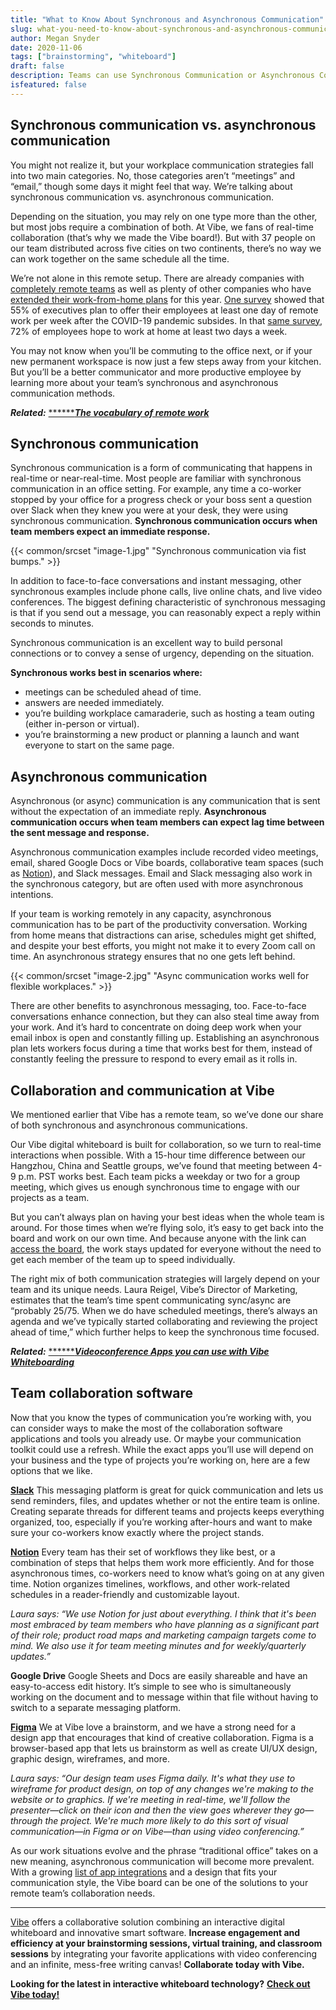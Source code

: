 ```yaml
---
title: "What to Know About Synchronous and Asynchronous Communication"
slug: what-you-need-to-know-about-synchronous-and-asynchronous-communication
author: Megan Snyder
date: 2020-11-06
tags: ["brainstorming", "whiteboard"]
draft: false
description: Teams can use Synchronous Communication or Asynchronous Communication for group collaboration.
isfeatured: false
---
```



## Synchronous communication vs. asynchronous communication

You might not realize it, but your workplace communication strategies fall into two main categories. No, those categories aren’t “meetings” and “email,” though some days it might feel that way. We’re talking about synchronous communication vs. asynchronous communication.

Depending on the situation, you may rely on one type more than the other, but most jobs require a combination of both. At Vibe, we fans of real-time collaboration (that’s why we made the Vibe board!). But with 37 people on our team distributed across five cities on two continents, there’s no way we can work together on the same schedule all the time.

We’re not alone in this remote setup. There are already companies with [completely remote teams](https://www.flexjobs.com/blog/post/25-virtual-companies-that-thrive-on-remote-work-v2/) as well as plenty of other companies who have [extended their work-from-home plans](https://www.flexjobs.com/blog/post/companies-switching-remote-work-long-term/) for this year. [One survey](https://www.pwc.com/us/en/library/covid-19/us-remote-work-survey.html) showed that 55% of executives plan to offer their employees at least one day of remote work per week after the COVID-19 pandemic subsides. In that [same survey](https://www.pwc.com/us/en/library/covid-19/us-remote-work-survey.html), 72% of employees hope to work at home at least two days a week.

You may not know when you’ll be commuting to the office next, or if your new permanent workspace is now just a few steps away from your kitchen. But you’ll be a better communicator and more productive employee by learning more about your team’s synchronous and asynchronous communication methods.

***Related:*** [******](https://vibe.us/blog/the-vocabulary-of-remote-work/)[***The vocabulary of remote work***](https://vibe.us/blog/the-vocabulary-of-remote-work/)

## Synchronous communication

Synchronous communication is a form of communicating that happens in real-time or near-real-time. Most people are familiar with synchronous communication in an office setting. For example, any time a co-worker stopped by your office for a progress check or your boss sent a question over Slack when they knew you were at your desk, they were using synchronous communication. **Synchronous communication occurs when team members expect an immediate response.**


{{< common/srcset "image-1.jpg" "Synchronous communication via fist bumps." >}}


In addition to face-to-face conversations and instant messaging, other synchronous examples include phone calls, live online chats, and live video conferences. The biggest defining characteristic of synchronous messaging is that if you send out a message, you can reasonably expect a reply within seconds to minutes.

Synchronous communication is an excellent way to build personal connections or to convey a sense of urgency, depending on the situation. 

**Synchronous works best in scenarios where:**

- meetings can be scheduled ahead of time.
- answers are needed immediately.
- you’re building workplace camaraderie, such as hosting a team outing (either in-person or virtual).
- you’re brainstorming a new product or planning a launch and want everyone to start on the same page.


## Asynchronous communication

Asynchronous (or async) communication is any communication that is sent without the expectation of an immediate reply. **Asynchronous communication occurs when team members can expect lag time between the sent message and response.**

Asynchronous communication examples include recorded video meetings, email, shared Google Docs or Vibe boards, collaborative team spaces (such as [Notion](https://www.notion.so/product)), and Slack messages. Email and Slack messaging also work in the synchronous category, but are often used with more asynchronous intentions.

If your team is working remotely in any capacity, asynchronous communication has to be part of the productivity conversation. Working from home means that distractions can arise, schedules might get shifted, and despite your best efforts, you might not make it to every Zoom call on time. An asynchronous strategy ensures that no one gets left behind.



{{< common/srcset "image-2.jpg" "Async communication works well for flexible workplaces." >}}


There are other benefits to asynchronous messaging, too. Face-to-face conversations enhance connection, but they can also steal time away from your work. And it’s hard to concentrate on doing deep work when your email inbox is open and constantly filling up. Establishing an asynchronous plan lets workers focus during a time that works best for them, instead of constantly feeling the pressure to respond to every email as it rolls in.


## Collaboration and communication at Vibe

We mentioned earlier that Vibe has a remote team, so we’ve done our share of both synchronous and asynchronous communications.

Our Vibe digital whiteboard is built for collaboration, so we turn to real-time interactions when possible. With a 15-hour time difference between our Hangzhou, China and Seattle groups, we’ve found that meeting between 4-9 p.m. PST works best. Each team picks a weekday or two for a group meeting, which gives us enough synchronous time to engage with our projects as a team.

But you can’t always plan on having your best ideas when the whole team is around. For those times when we’re flying solo, it’s easy to get back into the board and work on our own time. And because anyone with the link can [access the board](https://youtu.be/j3fxzVYUCvk), the work stays updated for everyone without the need to get each member of the team up to speed individually.

The right mix of both communication strategies will largely depend on your team and its unique needs. Laura Reigel, Vibe’s Director of Marketing, estimates that the team’s time spent communicating sync/async are “probably 25/75. When we do have scheduled meetings, there’s always an agenda and we’ve typically started collaborating and reviewing the project ahead of time,” which further helps to keep the synchronous time focused.

***Related:*** [******](https://vibe.us/blog/the-vocabulary-of-remote-work/)[***Videoconference Apps you can use with Vibe Whiteboarding***](https://vibe.us/blog/video-conferencing-apps-with-whiteboard/)


## Team collaboration software

Now that you know the types of communication you’re working with, you can consider ways to make the most of the collaboration software applications and tools you already use. Or maybe your communication toolkit could use a refresh. While the exact apps you’ll use will depend on your business and the type of projects you’re working on, here are a few options that we like.

[**Slack**](https://slack.com/)
This messaging platform is great for quick communication and lets us send reminders, files, and updates whether or not the entire team is online. Creating separate threads for different teams and projects keeps everything organized, too, especially if you’re working after-hours and want to make sure your co-workers know exactly where the project stands.

[**Notion**](https://www.notion.so/product)
Every team has their set of workflows they like best, or a combination of steps that helps them work more efficiently. And for those asynchronous times, co-workers need to know what’s going on at any given time. Notion organizes timelines, workflows, and other work-related schedules in a reader-friendly and customizable layout.

*Laura says: “We use Notion for just about everything. I think that it's been most embraced by team members who have planning as a significant part of their role; product road maps and marketing campaign targets come to mind. We also use it for team meeting minutes and for weekly/quarterly updates.”*

**Google Drive**
Google Sheets and Docs are easily shareable and have an easy-to-access edit history. It’s simple to see who is simultaneously working on the document and to message within that file without having to switch to a separate messaging platform.

[**Figma**](https://www.figma.com/)
We at Vibe love a brainstorm, and we have a strong need for a design app that encourages that kind of creative collaboration. Figma is a browser-based app that lets us brainstorm as well as create UI/UX design, graphic design, wireframes, and more.

*Laura says: “Our design team uses Figma daily. It's what they use to wireframe for product design, on top of any changes we're making to the website or to graphics. If we're meeting in real-time, we'll follow the presenter—click on their icon and then the view goes wherever they go—through the project. We're much more likely to do this sort of visual communication—in Figma or on Vibe—than using video conferencing.”*

As our work situations evolve and the phrase “traditional office” takes on a new meaning, asynchronous communication will become more prevalent. With a growing [list of app integrations](https://vibe.us/android-app-store/) and a design that fits your communication style, the Vibe board can be one of the solutions to your remote team’s collaboration needs.



----------

[Vibe](https://vibe.us/) offers a collaborative solution combining an interactive digital whiteboard and innovative smart software. **Increase engagement and efficiency at your brainstorming sessions, virtual training, and classroom sessions** by integrating your favorite applications with video conferencing and an infinite, mess-free writing canvas! **Collaborate today with Vibe.**

**Looking for the latest in interactive whiteboard technology?** [**Check out Vibe today!**](https://vibe.us/order/)
